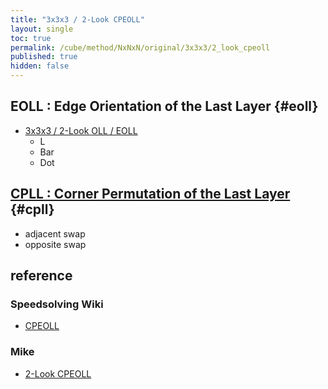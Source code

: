 ```yaml
---
title: "3x3x3 / 2-Look CPEOLL"
layout: single
toc: true
permalink: /cube/method/NxNxN/original/3x3x3/2_look_cpeoll
published: true
hidden: false
---
```


<head>
  <base target="_blank">
</head>



## EOLL : Edge Orientation of the Last Layer {#eoll}

- [3x3x3 / 2-Look OLL / EOLL](/cube/method/NxNxN/original/3x3x3/2_look_oll/eoll)
  - L
  - Bar
  - Dot



## [CPLL : Corner Permutation of the Last Layer](/cube/method/NxNxN/original/3x3x3/2_look_cpeoll/cpll) {#cpll}

- adjacent swap
- opposite swap



## reference

### Speedsolving Wiki

- [CPEOLL](https://www.speedsolving.com/wiki/index.php/CPEOLL)

### Mike

- [2-Look CPEOLL](https://logiqx.github.io/cubing-algs/html/2lcpeoll.html)
